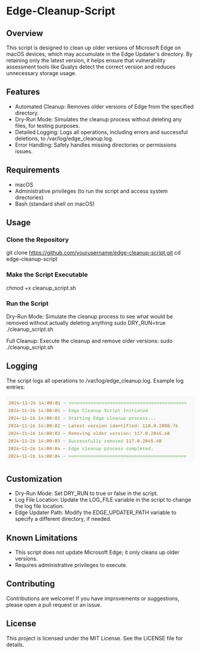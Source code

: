 # Edge-Cleanup-Script

## Overview

This script is designed to clean up older versions of Microsoft Edge on macOS devices, which may accumulate in the Edge Updater's directory. By retaining only the latest version, it helps ensure that vulnerability assessment tools like Qualys detect the correct version and reduces unnecessary storage usage.

## Features

- Automated Cleanup: Removes older versions of Edge from the specified directory.
- Dry-Run Mode: Simulates the cleanup process without deleting any files, for testing purposes.
- Detailed Logging: Logs all operations, including errors and successful deletions, to /var/log/edge_cleanup.log.
- Error Handling: Safely handles missing directories or permissions issues.

## Requirements

- macOS
- Administrative privileges (to run the script and access system directories)
- Bash (standard shell on macOS)

## Usage

### Clone the Repository

git clone https://github.com/yourusername/edge-cleanup-script.git
cd edge-cleanup-script

### Make the Script Executable
chmod +x cleanup_script.sh

### Run the Script
Dry-Run Mode: Simulate the cleanup process to see what would be removed without actually deleting anything
sudo DRY_RUN=true ./cleanup_script.sh

Full Cleanup: Execute the cleanup and remove older versions:
sudo ./cleanup_script.sh

## Logging

The script logs all operations to /var/log/edge_cleanup.log. Example log entries:

![alt text](https://github.com/Samstar777/Edge-Cleanup-Script/blob/main/Logging%20Screenshot.png)


## Customization

- Dry-Run Mode: Set DRY_RUN to true or false in the script.
- Log File Location: Update the LOG_FILE variable in the script to change the log file location.
- Edge Updater Path: Modify the EDGE_UPDATER_PATH variable to specify a different directory, if needed.

## Known Limitations

- This script does not update Microsoft Edge; it only cleans up older versions.
- Requires administrative privileges to execute.

## Contributing

Contributions are welcome! If you have improvements or suggestions, please open a pull request or an issue.

## License

This project is licensed under the MIT License. See the LICENSE file for details.
